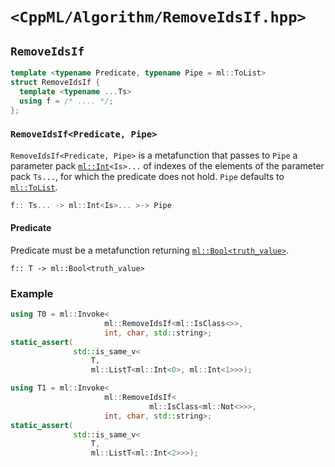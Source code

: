 # `<CppML/Algorithm/RemoveIdsIf.hpp>`

## `RemoveIdsIf`

```c++
template <typename Predicate, typename Pipe = ml::ToList>
struct RemoveIdsIf {
  template <typename ...Ts>
  using f = /* .... */;
};
```
### `RemoveIdsIf<Predicate, Pipe>`

`RemoveIdsIf<Predicate, Pipe>` is a metafunction that passes to `Pipe` a parameter pack [`ml::Int`](../Vocabulary/Value.md)`<Is>...` of indexes of the elements of the parameter pack `Ts...`, for which the predicate does not hold. `Pipe` defaults to [`ml::ToList`](../Functional/ToList.md).

```c++
f:: Ts... -> ml::Int<Is>... >-> Pipe
```

#### Predicate

Predicate must be a metafunction returning [`ml::Bool<truth_value>`](../Vocabulary/Value.md).
```
f:: T -> ml::Bool<truth_value>
```

### Example

```c++
using T0 = ml::Invoke<
                     ml::RemoveIdsIf<ml::IsClass<>>,
                     int, char, std::string>;
static_assert(
              std::is_same_v<
                  T,
                  ml::ListT<ml::Int<0>, ml::Int<1>>>);

using T1 = ml::Invoke<
                     ml::RemoveIdsIf<
                               ml::IsClass<ml::Not<>>>,
                     int, char, std::string>;
static_assert(
              std::is_same_v<
                  T,
                  ml::ListT<ml::Int<2>>>);
```
